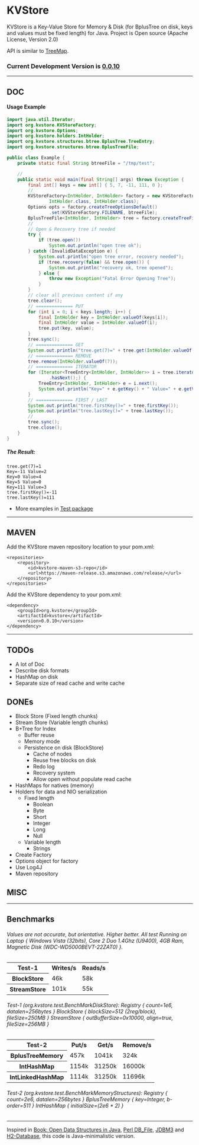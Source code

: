 # KVStore

KVStore is a Key-Value Store for Memory & Disk (for BplusTree on disk, keys and values must be fixed length) for Java. Project is Open source (Apache License, Version 2.0) 

API is similar to [TreeMap](http://docs.oracle.com/javase/6/docs/api/java/util/TreeMap.html).

### Current Development Version is [0.0.10](https://maven-release.s3.amazonaws.com/release/org/kvstore/kvstore/0.0.10/kvstore-0.0.10.jar)

---

## DOC

#### Usage Example

```java
import java.util.Iterator;
import org.kvstore.KVStoreFactory;
import org.kvstore.Options;
import org.kvstore.holders.IntHolder;
import org.kvstore.structures.btree.BplusTree.TreeEntry;
import org.kvstore.structures.btree.BplusTreeFile;

public class Example {
	private static final String btreeFile = "/tmp/test";

	//
	public static void main(final String[] args) throws Exception {
		final int[] keys = new int[] { 5, 7, -11, 111, 0 };
		//
		KVStoreFactory<IntHolder, IntHolder> factory = new KVStoreFactory<IntHolder, IntHolder>(
				IntHolder.class, IntHolder.class);
		Options opts = factory.createTreeOptionsDefault()
				.set(KVStoreFactory.FILENAME, btreeFile);
		BplusTreeFile<IntHolder, IntHolder> tree = factory.createTreeFile(opts);
		//
		// Open & Recovery tree if needed
		try {
			if (tree.open())
				System.out.println("open tree ok");
		} catch (InvalidDataException e) {
			System.out.println("open tree error, recovery needed");
			if (tree.recovery(false) && tree.open()) {
				System.out.println("recovery ok, tree opened");
			} else {
				throw new Exception("Fatal Error Opening Tree");
			}
		}
		// clear all previous content if any
		tree.clear();
		// ============== PUT
		for (int i = 0; i < keys.length; i++) {
			final IntHolder key = IntHolder.valueOf(keys[i]);
			final IntHolder value = IntHolder.valueOf(i);
			tree.put(key, value);
		}
		tree.sync();
		// ============== GET
		System.out.println("tree.get(7)=" + tree.get(IntHolder.valueOf(7)));
		// ============== REMOVE
		tree.remove(IntHolder.valueOf(7));
		// ============== ITERATOR
		for (Iterator<TreeEntry<IntHolder, IntHolder>> i = tree.iterator(); i
				.hasNext();) {
			TreeEntry<IntHolder, IntHolder> e = i.next();
			System.out.println("Key=" + e.getKey() + " Value=" + e.getValue());
		}
		// ============== FIRST / LAST
		System.out.println("tree.firstKey()=" + tree.firstKey());
		System.out.println("tree.lastKey()=" + tree.lastKey());
		//
		tree.sync();
		tree.close();
	}
}
```

##### The Result:

	tree.get(7)=1
	Key=-11 Value=2
	Key=0 Value=4
	Key=5 Value=0
	Key=111 Value=3
	tree.firstKey()=-11
	tree.lastKey()=111


* More examples in [Test package](https://github.com/ggrandes/kvstore/tree/master/src/main/java/org/kvstore/test)

---

## MAVEN

Add the KVStore maven repository location to your pom.xml: 

    <repositories>
        <repository>
            <id>kvstore-maven-s3-repo</id>
            <url>https://maven-release.s3.amazonaws.com/release/</url>
        </repository>
    </repositories>

Add the KVStore dependency to your pom.xml:

    <dependency>
        <groupId>org.kvstore</groupId>
        <artifactId>kvstore</artifactId>
        <version>0.0.10</version>
    </dependency>

---

## TODOs

* A lot of Doc
* Describe disk formats
* HashMap on disk
* Separate size of read cache and write cache

## DONEs

* Block Store (Fixed length chunks)
* Stream Store (Variable length chunks)
* B+Tree for Index
    * Buffer reuse
    * Memory mode
    * Persistence on disk (BlockStore)
        * Cache of nodes
        * Reuse free blocks on disk
        * Redo log
        * Recovery system
        * Allow open without populate read cache
* HashMaps for natives (memory) 
* Holders for data and NIO serialization
    * Fixed length
        * Boolean
        * Byte
        * Short
        * Integer
        * Long
        * Null
    * Variable length
        * Strings
* Create Factory
* Options object for factory
* Use Log4J
* Maven repository


## MISC

---

## Benchmarks

###### Values are not accurate, but orientative. Higher better. All test Running on Laptop { Windows Vista (32bits), Core 2 Duo 1.4Ghz (U9400), 4GB Ram, Magnetic Disk (WDC-WD5000BEVT-22ZAT0) }.

<table>
  <tr>
    <th>Test-1</th>
    <th>Writes/s</th>
    <th>Reads/s</th>
  </tr>
  <tr>
    <th>BlockStore</th>
    <td>46k</td>
    <td>58k</td>
  </tr>
  <tr>
    <th>StreamStore</th>
    <td>101k</td>
    <td>55k</td>
  </tr>
</table>

###### Test-1 (org.kvstore.test.BenchMarkDiskStore): Registry { count=1e6, datalen=256bytes } BlockStore { blockSize=512 (2reg/block), fileSize=250MB } StreamStore { outBufferSize=0x10000, align=true, fileSize=256MB } 

<table>
  <tr>
    <th>Test-2</th>
    <th>Put/s</th>
    <th>Get/s</th>
    <th>Remove/s</th>
  </tr>
  <tr>
    <th>BplusTreeMemory</th>
    <td>457k</td>
    <td>1041k</td>
    <td>324k</td>
  </tr>
  <tr>
    <th>IntHashMap</th>
    <td>1154k</td>
    <td>31250k</td>
    <td>16000k</td>
  </tr>
  <tr>
    <th>IntLinkedHashMap</th>
    <td>1114k</td>
    <td>31250k</td>
    <td>11696k</td>
  </tr>
</table>

###### Test-2 (org.kvstore.test.BenchMarkMemoryStructures): Registry { count=2e6, datalen=256bytes } BplusTreeMemory { key=Integer, b-order=511 } IntHashMap { initialSize=(2e6 * 2) } 

---
Inspired in [Book: Open Data Structures in Java](http://opendatastructures.org/ods-java/14_2_B_Trees.html), [Perl DB_File](http://search.cpan.org/~pmqs/DB_File-1.827/DB_File.pm), [JDBM3](https://github.com/jankotek/JDBM3) and [H2-Database](http://www.h2database.com/), this code is Java-minimalistic version.
